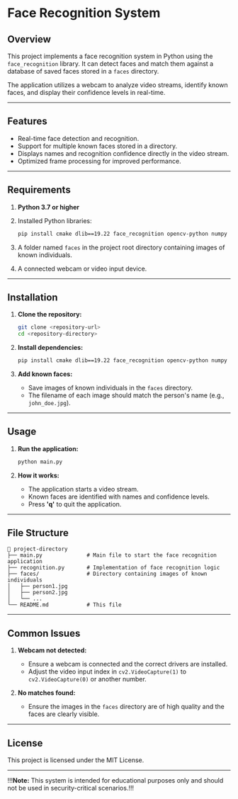 # Face Recognition System  

## **Overview**  
This project implements a face recognition system in Python using the `face_recognition` library. It can detect faces and match them against a database of saved faces stored in a `faces` directory.  

The application utilizes a webcam to analyze video streams, identify known faces, and display their confidence levels in real-time.  

---

## **Features**  
- Real-time face detection and recognition.  
- Support for multiple known faces stored in a directory.  
- Displays names and recognition confidence directly in the video stream.  
- Optimized frame processing for improved performance.  

---

## **Requirements**  
1. **Python 3.7 or higher**  
2. Installed Python libraries:  
   ```bash  
   pip install cmake dlib==19.22 face_recognition opencv-python numpy  
   ```  

3. A folder named `faces` in the project root directory containing images of known individuals.  

4. A connected webcam or video input device.  

---

## **Installation**  

1. **Clone the repository:**  
   ```bash  
   git clone <repository-url>  
   cd <repository-directory>  
   ```  

2. **Install dependencies:**  
   ```bash  
   pip install cmake dlib==19.22 face_recognition opencv-python numpy  
   ```  

3. **Add known faces:**  
   - Save images of known individuals in the `faces` directory.  
   - The filename of each image should match the person's name (e.g., `john_doe.jpg`).  

---

## **Usage**  

1. **Run the application:**  
   ```bash  
   python main.py  
   ```  

2. **How it works:**  
   - The application starts a video stream.  
   - Known faces are identified with names and confidence levels.  
   - Press **'q'** to quit the application.  

---

## **File Structure**  
```plaintext  
📁 project-directory  
├── main.py              # Main file to start the face recognition application  
├── recognition.py       # Implementation of face recognition logic  
├── faces/               # Directory containing images of known individuals  
│   ├── person1.jpg  
│   ├── person2.jpg  
│   └── ...  
└── README.md            # This file  
```  

---

## **Common Issues**  
1. **Webcam not detected:**  
   - Ensure a webcam is connected and the correct drivers are installed.  
   - Adjust the video input index in `cv2.VideoCapture(1)` to `cv2.VideoCapture(0)` or another number.  

2. **No matches found:**  
   - Ensure the images in the `faces` directory are of high quality and the faces are clearly visible.  

---

## **License**  
This project is licensed under the MIT License.  

---

!!!**Note:** This system is intended for educational purposes only and should not be used in security-critical scenarios.!!!
